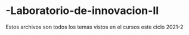 # -Laboratorio-de-innovacion-II
Estos archivos son todos los temas vistos en el cursos este ciclo 2021-2
